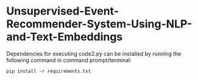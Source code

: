 # Unsupervised-Event-Recommender-System-Using-NLP-and-Text-Embeddings


Dependencies for executing code2.py can be installed by running the following command in command prompt/terminal:

    pip install -r requirements.txt
